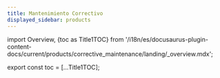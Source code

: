 ```yaml
---
title: Mantenimiento Correctivo
displayed_sidebar: products
---
```


import Overview, {toc as Title1TOC} from '/i18n/es/docusaurus-plugin-content-docs/current/products/corrective_maintenance/landing/_overview.mdx';



<Overview/>

export const toc = [...Title1TOC];